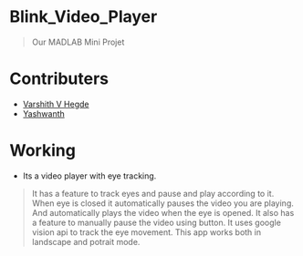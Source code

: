 # Blink_Video_Player
> Our MADLAB Mini Projet
# Contributers  
- [Varshith V Hegde](https://github.com/Varshithvhegde)
- [Yashwanth](https://github.com/yashu3701)

# Working
- Its a video player with eye tracking. 
> It has a feature to track eyes and pause and play according to it. 
> When eye is closed it automatically pauses the video you are playing. 
> And automatically plays the video when the eye is opened. 
> It also has a feature to manually pause the video using button.
> It uses google vision api to track the eye movement. 
> This app works both in landscape and potrait mode. 
